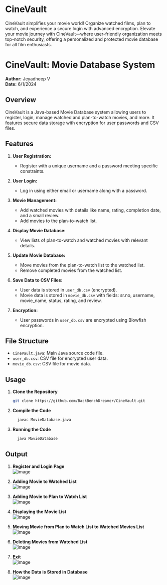 # CineVault
CineVault simplifies your movie world! Organize watched films, plan to watch, and experience a secure login with advanced encryption. Elevate your movie journey with CineVault—where user-friendly organization meets top-notch security, offering a personalized and protected movie database for all film enthusiasts.

# CineVault: Movie Database System

**Author:** Jeyadheep V  
**Date:** 6/1/2024

## Overview

CineVault is a Java-based Movie Database system allowing users to register, login, manage watched and plan-to-watch movies, and more. It features secure data storage with encryption for user passwords and CSV files.

## Features

1. **User Registration:**
   - Register with a unique username and a password meeting specific constraints.

2. **User Login:**
   - Log in using either email or username along with a password.

3. **Movie Management:**
   - Add watched movies with details like name, rating, completion date, and a small review.
   - Add movies to the plan-to-watch list.

4. **Display Movie Database:**
   - View lists of plan-to-watch and watched movies with relevant details.

5. **Update Movie Database:**
   - Move movies from the plan-to-watch list to the watched list.
   - Remove completed movies from the watched list.

6. **Save Data to CSV Files:**
   - User data is stored in `user_db.csv` (encrypted).
   - Movie data is stored in `movie_db.csv` with fields: sr.no, username, movie_name, status, rating, and review.

7. **Encryption:**
   - User passwords in `user_db.csv` are encrypted using Blowfish encryption.

## File Structure

- `CineVault.java`: Main Java source code file.
- `user_db.csv`: CSV file for encrypted user data.
- `movie_db.csv`: CSV file for movie data.

## Usage

1. **Clone the Repository**
   ```bash
   git clone https://github.com/BackBenchDreamer/CineVault.git

2. **Compile the Code**
   ```bash
     javac MovieDatabase.java
3. **Running the Code**
   ```bash
     java MovieDatabase

## Output

1. **Register and Login Page** <br>![image](https://github.com/BackBenchDreamer/LearninLanguages/assets/112080762/7404c290-3b63-4d2c-be5d-1640f385fab5)

2. **Adding Movie to Watched List** <br>![image](https://github.com/BackBenchDreamer/LearninLanguages/assets/112080762/d801248c-9871-415e-be3c-ee5b82880dff)

3. **Adding Movie to Plan to Watch List** <br>![image](https://github.com/BackBenchDreamer/LearninLanguages/assets/112080762/1f8e0691-9181-4a44-8985-8cdffa212827)

4. **Displaying the Movie List** <br>![image](https://github.com/BackBenchDreamer/LearninLanguages/assets/112080762/fdfcbd10-0dc2-496d-a598-59f7f5ccfd59)

5. **Moving Movie from Plan to Watch List to Watched Movies List**<br>![image](https://github.com/BackBenchDreamer/LearninLanguages/assets/112080762/3e2e26ce-c690-4915-a0df-8e378e52539e)

6. **Deleting Movies from Watched List** <br> ![image](https://github.com/BackBenchDreamer/LearninLanguages/assets/112080762/2d8297f5-729e-4eb5-88ae-d921766a64b3)

7. **Exit** <br>![image](https://github.com/BackBenchDreamer/LearninLanguages/assets/112080762/9a1475c0-3454-4741-9f4a-baa4db721156)
 
8. **How the Data is Stored in Database** <br> ![image](https://github.com/BackBenchDreamer/LearninLanguages/assets/112080762/64d2cf07-b740-4cc0-bb60-3e45354c7655)
